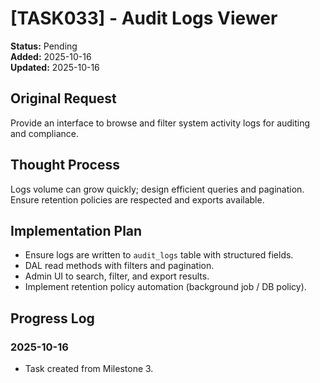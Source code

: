# [TASK033] - Audit Logs Viewer

**Status:** Pending  
**Added:** 2025-10-16  
**Updated:** 2025-10-16

## Original Request

Provide an interface to browse and filter system activity logs for auditing and compliance.

## Thought Process

Logs volume can grow quickly; design efficient queries and pagination. Ensure retention policies are respected and exports available.

## Implementation Plan

- Ensure logs are written to `audit_logs` table with structured fields.
- DAL read methods with filters and pagination.
- Admin UI to search, filter, and export results.
- Implement retention policy automation (background job / DB policy).

## Progress Log

### 2025-10-16

- Task created from Milestone 3.
